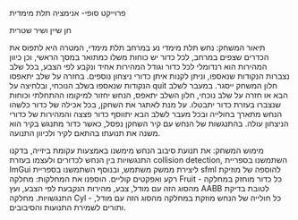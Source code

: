 
פרוייקט סופי- אנימציה תלת מימדית

חן שיין ושיר שטרית

תיאור המשחק: נחש תלת מימדי נע במרחב תלת מימדי, המטרה היא לתפוס את הכדרים שצפים במרחב, לכל כדור יש כוחות משלו כמתואר במסך הראשי,
וכן כיוון המהירות הוא רנדומלי לכל כדור וגודל המהירות אחיד ונקבע לפי הצבע, בכל שלב נצברות הנקודות שנאספו, וניתן לקנות איתן כדורי ניצחון נוספים.
בחזרה על שלב יתאפסו הנקודות שנאספו בשלב הנוכחי, ובלחיצה על quit חלון המשחק ייסגר.
במעבר לשלב הבא או חזרה על שלב נוכחי, חלון השלב יתאפס, הנחש יחזור למיקומו ההתחלתי וכוחות  שנצברו בעזרת כדור יתבטלו.
על מנת לאתגר את השחקן, בכל אכילה של כדור כלשהו הנחש מתארך בחולייה ובכל מעבר לשלב הבא יתווסף כדור פצצה והמהירות של כדורי הניצחון עולה.
בהתנגשות של הנחש עם קיר השחקן נפסל, כאשר כדור מתנגש בקיר הוא משנה את תנועתו בהתאם לקיר ולכיוון התנועה.

מימוש המשחק: את תנועת סיבוב הנחש מימשנו באמצעות עקומת ביזייה, בדקנו התנגשויות בין הנחש לכדורים ולעצמו בעזרת collision detection, 
השתמשנו בספריית ImGui ליצירת ממשק משתמש, ובנוסף השתמשנו בספריית sfml להוספה של מוזיקת רקע ואפקטים קוליים.
הוספנו את המחלקות:
מחלקה Fruit - כל כדור מוחזק במחלקה מהסוג הזה עם מודל, צבע, מהירות הנקבעת לפי הצבע, ועץ AABB לטובת בדיקת התנגשויות.
מחלקה Cyl - כל חולייה של הנחש מוזקת במחלקה מהסוג הזה עם מודל, ותורים לשמירת התנועות והסיבובים.


